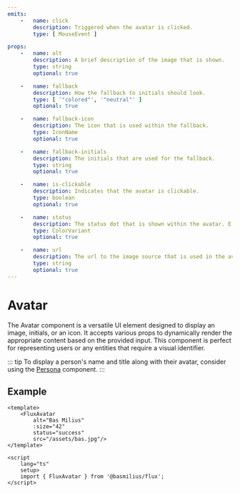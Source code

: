 ```yaml
---
emits:
    -   name: click
        description: Triggered when the avatar is clicked.
        type: [ MouseEvent ]

props:
    -   name: alt
        description: A brief description of the image that is shown.
        type: string
        optional: true

    -   name: fallback
        description: How the fallback to initials should look.
        type: [ '"colored"', '"neutral"' ]
        optional: true

    -   name: fallback-icon
        description: The icon that is used within the fallback.
        type: IconName
        optional: true

    -   name: fallback-initials
        description: The initials that are used for the fallback.
        type: string
        optional: true

    -   name: is-clickable
        description: Indicates that the avatar is clickable.
        type: boolean
        optional: true

    -   name: status
        description: The status dot that is shown within the avatar. E.g. an online status.
        type: ColorVariant
        optional: true

    -   name: url
        description: The url to the image source that is used in the avatar.
        type: string
        optional: true
---
```


<script
    lang="ts"
    setup>
    import { FluxAvatar, FluxStack } from '@basmilius/flux';
</script>

# Avatar

The Avatar component is a versatile UI element designed to display an image, initials, or an icon. It accepts various props to dynamically render the appropriate content based on the provided input. This component is perfect for representing users or any entities that require a visual identifier.

<Preview>
    <FluxStack
        axis="horizontal"
        :gap="18"
        is-centered
        is-wrapping>
        <FluxAvatar
            alt="Bas"
            :size="42"
            status="success"
            url="/assets/bas.jpg"/>
        <FluxAvatar
            alt="Bas"
            fallback-initials="BM"
            :size="42"
            status="danger"/>
        <FluxAvatar
            alt="Bas"
            fallback="neutral"
            fallback-initials="BM"
            :size="42"/>
        <FluxAvatar
            alt="Bas"
            :size="42"/>
        <FluxAvatar
            alt="Bas"
            fallback="neutral"
            :size="42"/>
    </FluxStack>
</Preview>

::: tip
To display a person's name and title along with their avatar, consider using the [Persona](./persona) component.
:::

<FrontmatterDocs/>

## Example

```vue
<template>
    <FluxAvatar
        alt="Bas Milius"
        :size="42"
        status="success"
        src="/assets/bas.jpg"/>
</template>

<script
    lang="ts"
    setup>
    import { FluxAvatar } from '@basmilius/flux';
</script>
```
